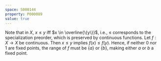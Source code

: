 ```yaml
---
space: S000144
property: P000089
value: true
---
```


Note that in $X$, $x \leq y$ iff $x \in \overline{\{y\}}$, i.e., $\leq$ corresponds to the specialization preorder, which is preserved by continuous functions. Let $f: X\to X$ be continuous. Then $x \leq y$ implies $f(x) \leq f(y)$. Hence, if neither $0$ nor $1$ are fixed points, the range of $f$ must be $\{a\}$ or $\{b\}$, making either $a$ or $b$ a fixed point.
